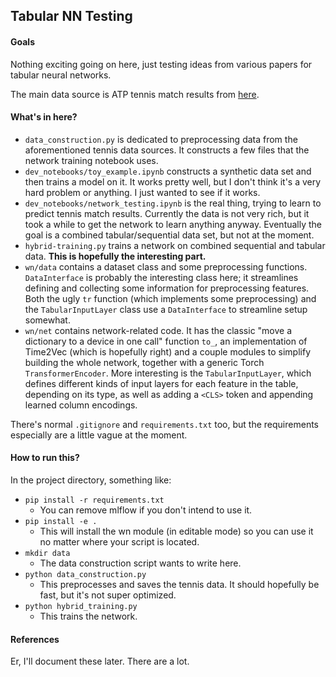 ## Tabular NN Testing

#### Goals

Nothing exciting going on here, just testing ideas from various papers for tabular neural networks.

The main data source is ATP tennis match results from [here](https://github.com/JeffSackmann/tennis_atp).

#### What's in here?

 - `data_construction.py` is dedicated to preprocessing data from the aforementioned tennis data sources. It constructs a few files that the network training notebook uses.
 - `dev_notebooks/toy_example.ipynb` constructs a synthetic data set and then trains a model on it. It works pretty well, but I don't think it's a very hard problem or anything. I just wanted to see if it works.
 - `dev_notebooks/network_testing.ipynb` is the real thing, trying to learn to predict tennis match results. Currently the data is not very rich, but it took a while to get the network to learn anything anyway. Eventually the goal is a combined tabular/sequential data set, but not at the moment.
 - `hybrid-training.py` trains a network on combined sequential and tabular data. **This is hopefully the interesting part.**
 - `wn/data` contains a dataset class and some preprocessing functions. `DataInterface` is probably the interesting class here; it streamlines defining and collecting some information for preprocessing features. Both the ugly `tr` function (which implements some preprocessing) and the `TabularInputLayer` class use a `DataInterface` to streamline setup somewhat.
 - `wn/net` contains network-related code. It has the classic "move a dictionary to a device in one call" function `to_`, an implementation of Time2Vec (which is hopefully right) and a couple modules to simplify building the whole network, together with a generic Torch `TransformerEncoder`. More interesting is the `TabularInputLayer`, which defines different kinds of input layers for each feature in the table, depending on its type, as well as adding a `<CLS>` token and appending learned column encodings.

There's normal `.gitignore` and `requirements.txt` too, but the requirements especially are a little vague at the moment.

#### How to run this?

In the project directory, something like:

  - `pip install -r requirements.txt`
    - You can remove mlflow if you don't intend to use it.
  - `pip install -e .`
    - This will install the wn module (in editable mode) so you can use it no matter where your script is located.
  - `mkdir data`
    - The data construction script wants to write here.
  - `python data_construction.py`
    - This preprocesses and saves the tennis data. It should hopefully be fast, but it's not super optimized.
  - `python hybrid_training.py`
    - This trains the network.

#### References

Er, I'll document these later. There are a lot.
